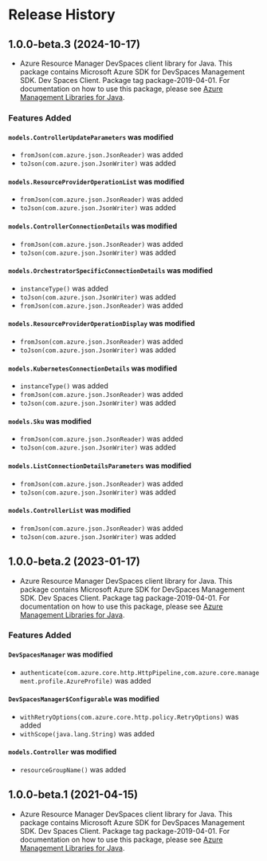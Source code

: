 # Release History

## 1.0.0-beta.3 (2024-10-17)

- Azure Resource Manager DevSpaces client library for Java. This package contains Microsoft Azure SDK for DevSpaces Management SDK. Dev Spaces Client. Package tag package-2019-04-01. For documentation on how to use this package, please see [Azure Management Libraries for Java](https://aka.ms/azsdk/java/mgmt).

### Features Added

#### `models.ControllerUpdateParameters` was modified

* `fromJson(com.azure.json.JsonReader)` was added
* `toJson(com.azure.json.JsonWriter)` was added

#### `models.ResourceProviderOperationList` was modified

* `fromJson(com.azure.json.JsonReader)` was added
* `toJson(com.azure.json.JsonWriter)` was added

#### `models.ControllerConnectionDetails` was modified

* `fromJson(com.azure.json.JsonReader)` was added
* `toJson(com.azure.json.JsonWriter)` was added

#### `models.OrchestratorSpecificConnectionDetails` was modified

* `instanceType()` was added
* `toJson(com.azure.json.JsonWriter)` was added
* `fromJson(com.azure.json.JsonReader)` was added

#### `models.ResourceProviderOperationDisplay` was modified

* `fromJson(com.azure.json.JsonReader)` was added
* `toJson(com.azure.json.JsonWriter)` was added

#### `models.KubernetesConnectionDetails` was modified

* `instanceType()` was added
* `fromJson(com.azure.json.JsonReader)` was added
* `toJson(com.azure.json.JsonWriter)` was added

#### `models.Sku` was modified

* `fromJson(com.azure.json.JsonReader)` was added
* `toJson(com.azure.json.JsonWriter)` was added

#### `models.ListConnectionDetailsParameters` was modified

* `fromJson(com.azure.json.JsonReader)` was added
* `toJson(com.azure.json.JsonWriter)` was added

#### `models.ControllerList` was modified

* `fromJson(com.azure.json.JsonReader)` was added
* `toJson(com.azure.json.JsonWriter)` was added

## 1.0.0-beta.2 (2023-01-17)

- Azure Resource Manager DevSpaces client library for Java. This package contains Microsoft Azure SDK for DevSpaces Management SDK. Dev Spaces Client. Package tag package-2019-04-01. For documentation on how to use this package, please see [Azure Management Libraries for Java](https://aka.ms/azsdk/java/mgmt).

### Features Added

#### `DevSpacesManager` was modified

* `authenticate(com.azure.core.http.HttpPipeline,com.azure.core.management.profile.AzureProfile)` was added

#### `DevSpacesManager$Configurable` was modified

* `withRetryOptions(com.azure.core.http.policy.RetryOptions)` was added
* `withScope(java.lang.String)` was added

#### `models.Controller` was modified

* `resourceGroupName()` was added

## 1.0.0-beta.1 (2021-04-15)

- Azure Resource Manager DevSpaces client library for Java. This package contains Microsoft Azure SDK for DevSpaces Management SDK. Dev Spaces Client. Package tag package-2019-04-01. For documentation on how to use this package, please see [Azure Management Libraries for Java](https://aka.ms/azsdk/java/mgmt).
